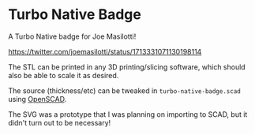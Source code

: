 # Turbo Native Badge

A Turbo Native badge for Joe Masilotti!

https://twitter.com/joemasilotti/status/1713331071130198114

The STL can be printed in any 3D printing/slicing software, which should also be
able to scale it as desired.

The source (thickness/etc) can be tweaked in `turbo-native-badge.scad` using
[OpenSCAD](https://openscad.org/).

The SVG was a prototype that I was planning on importing to SCAD, but it didn't
turn out to be necessary!
